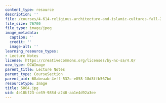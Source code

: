 ```yaml
---
content_type: resource
description: ''
file: /courses/4-614-religious-architecture-and-islamic-cultures-fall-2002/4e18bf23ce39988da240aa1e4d92a3ee_5064.jpg
file_size: 76700
file_type: image/jpeg
image_metadata:
  caption: ''
  credit: ''
  image-alt: ''
learning_resource_types:
- Lecture Notes
license: https://creativecommons.org/licenses/by-nc-sa/4.0/
ocw_type: OCWImage
parent_title: Lecture Notes
parent_type: CourseSection
parent_uid: 68abeaab-4eff-532c-e858-18d3ffb567bd
resourcetype: Image
title: 5064.jpg
uid: 4e18bf23-ce39-988d-a240-aa1e4d92a3ee
---
```

